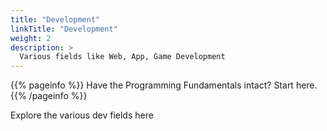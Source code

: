 ```yaml
---
title: "Development"
linkTitle: "Development"
weight: 2
description: >
  Various fields like Web, App, Game Development
---
```


{{% pageinfo %}}
Have the Programming Fundamentals intact? Start here.
{{% /pageinfo %}}

Explore the various dev fields here